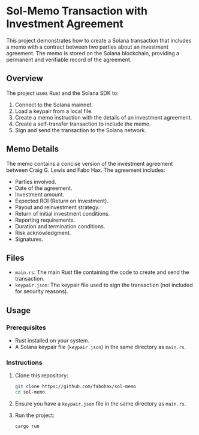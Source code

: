 # Sol-Memo Transaction with Investment Agreement

This project demonstrates how to create a Solana transaction that includes a memo with a contract between two parties about an investment agreement. The memo is stored on the Solana blockchain, providing a permanent and verifiable record of the agreement.

## Overview

The project uses Rust and the Solana SDK to:
1. Connect to the Solana mainnet.
2. Load a keypair from a local file.
3. Create a memo instruction with the details of an investment agreement.
4. Create a self-transfer transaction to include the memo.
5. Sign and send the transaction to the Solana network.

## Memo Details

The memo contains a concise version of the investment agreement between Craig G. Lewis and Fabo Hax. The agreement includes:
- Parties involved.
- Date of the agreement.
- Investment amount.
- Expected ROI (Return on Investment).
- Payout and reinvestment strategy.
- Return of initial investment conditions.
- Reporting requirements.
- Duration and termination conditions.
- Risk acknowledgment.
- Signatures.

## Files

- `main.rs`: The main Rust file containing the code to create and send the transaction.
- `keypair.json`: The keypair file used to sign the transaction (not included for security reasons).

## Usage

### Prerequisites

- Rust installed on your system.
- A Solana keypair file (`keypair.json`) in the same directory as `main.rs`.

### Instructions

1. Clone this repository:
    ```sh
    git clone https://github.com/fabohax/sol-memo
    cd sol-memo
    ```

2. Ensure you have a `keypair.json` file in the same directory as `main.rs`.

3. Run the project:
    ```sh
    cargo run
    ```

